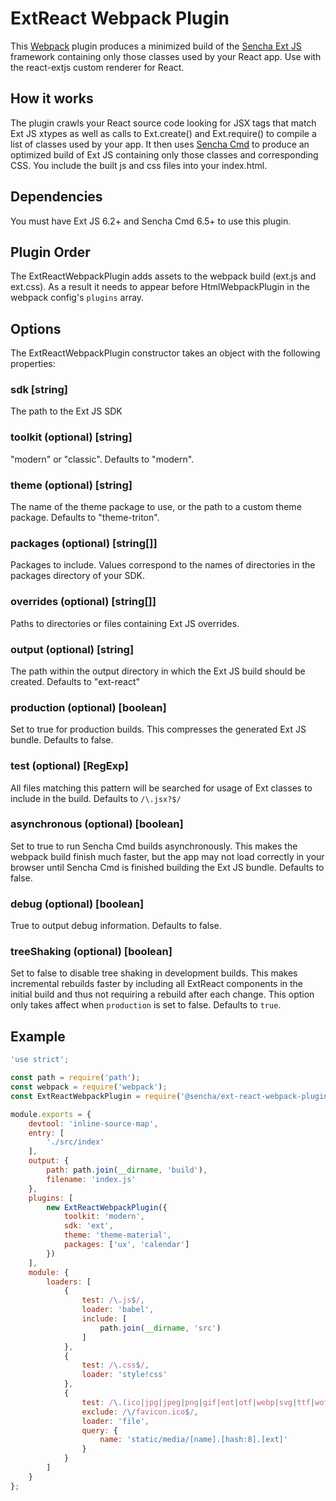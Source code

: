 # ExtReact Webpack Plugin

This [Webpack](http://webpack.github.io/) plugin produces a minimized build of the [Sencha Ext JS](https://www.sencha.com/products/extjs) framework containing only those classes used by your React app.  Use with the react-extjs custom renderer for React.

## How it works
The plugin crawls your React source code looking for JSX tags that match Ext JS xtypes as well as calls to Ext.create() and Ext.require() to compile a list of classes used by your app.  It then uses [Sencha Cmd](https://www.sencha.com/products/extjs/cmd-download/) to produce an optimized build of Ext JS containing only those classes and corresponding CSS.  You include the built js and css
files into your index.html.

## Dependencies
You must have Ext JS 6.2+ and Sencha Cmd 6.5+ to use this plugin.

## Plugin Order

The ExtReactWebpackPlugin adds assets to the webpack build (ext.js and ext.css).  As a result it needs to appear before HtmlWebpackPlugin in the webpack config's `plugins` array.

## Options
The ExtReactWebpackPlugin constructor takes an object with the following properties:

### sdk [string]
The path to the Ext JS SDK

### toolkit (optional) [string]
"modern" or "classic".  Defaults to "modern".

### theme (optional) [string]
The name of the theme package to use, or the path to a custom theme package. Defaults to "theme-triton".

### packages (optional) [string[]]
Packages to include.  Values correspond to the names of directories in the packages directory of your SDK.

### overrides (optional) [string[]]
Paths to directories or files containing Ext JS overrides.

### output (optional) [string]
The path within the output directory in which the Ext JS build should be created.  Defaults to "ext-react"

### production (optional) [boolean]
Set to true for production builds.  This compresses the generated Ext JS bundle.  Defaults to false.

### test (optional) [RegExp]
All files matching this pattern will be searched for usage of Ext classes to include in the build.  Defaults to `/\.jsx?$/`

### asynchronous (optional) [boolean]
Set to true to run Sencha Cmd builds asynchronously.  This makes the webpack build finish much faster, but the app may not load correctly in your browser until Sencha Cmd is finished building the Ext JS bundle.  Defaults to false.

### debug (optional) [boolean]
True to output debug information.  Defaults to false.

### treeShaking (optional) [boolean]
Set to false to disable tree shaking in development builds.  This makes incremental rebuilds faster by including all
ExtReact components in the initial build and thus not requiring a rebuild after each change.  This option only takes affect when `production` is set to false. Defaults to `true`.


## Example

```javascript
'use strict';

const path = require('path');
const webpack = require('webpack');
const ExtReactWebpackPlugin = require('@sencha/ext-react-webpack-plugin');

module.exports = {
    devtool: 'inline-source-map',
    entry: [
        './src/index'
    ],
    output: {
        path: path.join(__dirname, 'build'),
        filename: 'index.js'
    },
    plugins: [
        new ExtReactWebpackPlugin({
            toolkit: 'modern',
            sdk: 'ext',
            theme: 'theme-material',
            packages: ['ux', 'calendar']
        })
    ],
    module: {
        loaders: [
            {
                test: /\.js$/,
                loader: 'babel',
                include: [
                    path.join(__dirname, 'src')
                ]
            },
            {
                test: /\.css$/,
                loader: 'style!css'
            },
            {
                test: /\.(ico|jpg|jpeg|png|gif|eot|otf|webp|svg|ttf|woff|woff2)(\?.*)?$/,
                exclude: /\/favicon.ico$/,
                loader: 'file',
                query: {
                    name: 'static/media/[name].[hash:8].[ext]'
                }
            }
        ]
    }
};
```
